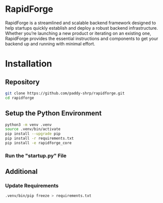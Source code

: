 # RapidForge

RapidForge is a streamlined and scalable backend framework designed to help startups quickly establish and deploy a robust backend infrastructure. Whether you’re launching a new product or iterating on an existing one, RapidForge provides the essential instructions and components to get your backend up and running with minimal effort.

# Installation

## Repository

```bash
git clone https://github.com/paddy-shrp/rapidforge.git
cd rapidforge
```

## Setup the Python Environment
```bash
python3 -m venv .venv
source .venv/bin/activate
pip install --upgrade pip
pip install -r requirements.txt
pip install -e rapidforge_core
```
### Run the "startup.py" File

## Additional

### Update Requirements
```bash
.venv/bin/pip freeze > requirements.txt
```

